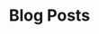 ---
title: "Blog Posts"
description: "This page contains a list of blog posts here on Greg's Place in reverse chronological order"
---